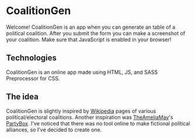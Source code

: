 # CoalitionGen

Welcome! CoalitionGen is an app when you can generate an table of a political coalition. After you submit the form you can make a screenshot of your coalition. 
Make sure that JavaScript is enabled in your browser!

## Technologies

CoalitionGen is an online app made using HTML, JS, and SASS Preprocessor for CSS.

## The idea


CoalitionGen is slightly inspired by [Wikipedia](https://www.wikipedia.org/) pages of various political/electoral coalitions. Another inspiration was [TheAmeliaMay](https://github.com/TheAmeliaMay)'s [PartyBox](https://theameliamay.github.io/PartyBox). I've noticed that there was no tool online to make fictional political alliances, so I've decided to create one.


